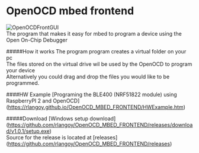 # OpenOCD mbed frontend
![OpenOCDFrontGUI](http://rlangoy.github.io/OpenOCD_MBED_FRONTEND/images/AppDefault.png)<br>
The program that makes it easy for mbed to program a device using the Open On-Chip Debugger<br>

#####How it works
The program program creates a virtual folder on your pc <br>
The files stored on the virtual drive wil be used by the OpenOCD to program your device <br>
Alternatively you could drag and drop the files you would like to be programmed.

####HW Example
[Programing the BLE400 (NRF51822 module) using RaspberryPI 2 and OpenOCD] (https://rlangoy.github.io/OpenOCD_MBED_FRONTEND/HWExample.htm)

#####Download
[Windows setup download] (https://github.com/rlangoy/OpenOCD_MBED_FRONTEND/releases/download/v1.0.1/setup.exe) <br>
Source for the release is located at [releases] (https://github.com/rlangoy/OpenOCD_MBED_FRONTEND/releases)
